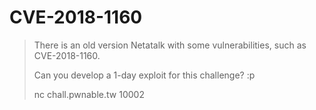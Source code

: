 # CVE-2018-1160

>There is an old version Netatalk with some vulnerabilities, such as CVE-2018-1160.
>
>Can you develop a 1-day exploit for this challenge? :p
>
>nc chall.pwnable.tw 10002



